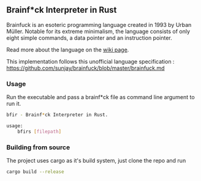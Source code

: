 ## Brainf\*ck Interpreter in Rust

Brainfuck is an esoteric programming language created in 1993 by Urban Müller. Notable for its extreme minimalism, the language consists of only eight simple commands, a data pointer and an instruction pointer.

Read more about the language on the [wiki page](https://en.wikipedia.org/wiki/Brainfuck).

This implementation follows this unofficial language specification : https://github.com/sunjay/brainfuck/blob/master/brainfuck.md

### Usage

Run the executable and pass a brainf\*ck file as command line argument to run it.

```sh
bfir - Brainf*ck Interpreter in Rust.

usage:
    bfirs [filepath]
```

### Building from source

The project uses cargo as it's build system, just clone the repo and run

```sh
cargo build --release
```
